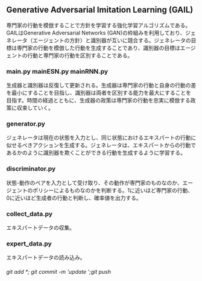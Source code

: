 ## Generative Adversarial Imitation Learning (GAIL)
専門家の行動を模倣することで方針を学習する強化学習アルゴリズムである。GAILはGenerative Adversarial Networks (GAN)の枠組みを利用しており、ジェネレータ（エージェントの方針）と識別器が互いに競合する。ジェネレータの目標は専門家の行動を模倣した行動を生成することであり、識別器の目標はエージェントの行動と専門家の行動を区別することである。

### main.py mainESN.py mainRNN.py
生成器と識別器は反復して更新される。生成器は専門家の行動と自身の行動の差を最小にすることを目指し、識別器は両者を区別する能力を最大にすることを目指す。時間の経過とともに、生成器の政策は専門家の行動を忠実に模倣する政策に収束していく。


### generator.py
ジェネレータは現在の状態を入力とし、同じ状態におけるエキスパートの行動に似せるべきアクションを生成する。ジェネレータは、エキスパートからの行動であるかのように識別器を欺くことができる行動を生成するように学習する。

### discriminator.py
状態-動作のペアを入力として受け取り、その動作が専門家のものなのか、エージェントのポリシーによるものなのかを判断する。1に近いほど専門家の行動、0に近いほど生成者の行動と判断し、確率値を出力する。

### collect_data.py
エキスパートデータの収集。

### expert_data.py
エキスパートデータの読み込み。



###### git add *; git commit -m 'update ';git push
